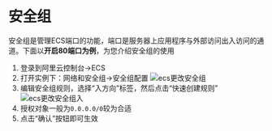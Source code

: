 # 安全组

安全组是管理ECS端口的功能，端口是服务器上应用程序与外部访问出入访问的通道。下面以**开启80端口为例**，为您介绍安全组的使用

1. 登录到阿里云控制台->ECS
2. 打开实例下：网络和安全组->安全组配置
   ![ecs更改安全组](https://libs.websoft9.com/Websoft9/DocsPicture/zh/aliyun/aliyun-modifysg-websoft9.png)
3. 编辑安全组规则，选择“入方向”标签，然后点击“快速创建规则”
   ![ecs更改安全组入](https://libs.websoft9.com/Websoft9/DocsPicture/zh/aliyun/aliyun-modifysg80-websoft9.png)
4. 授权对象一般为`0.0.0.0/0`较为合适
3. 点击“确认”按钮即可生效